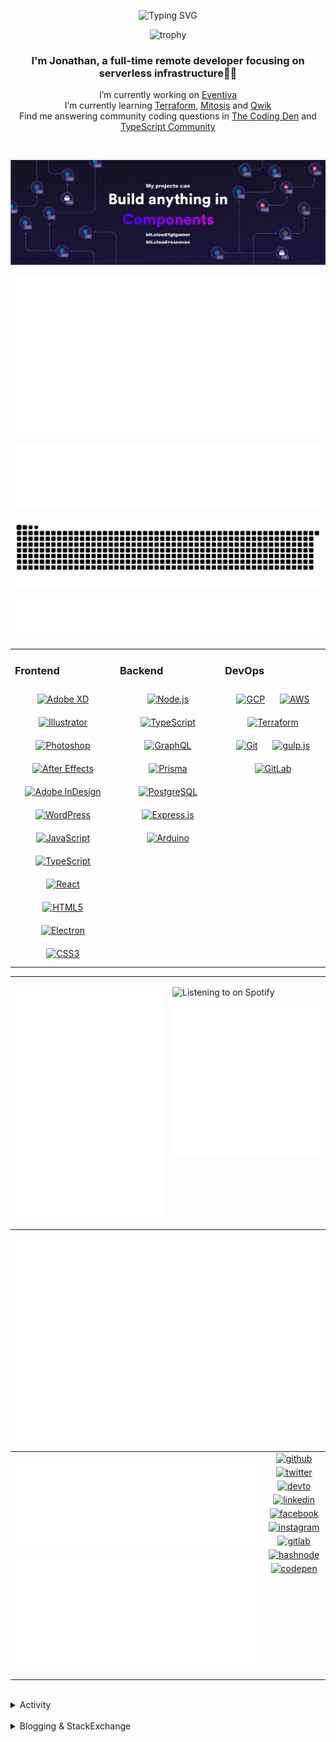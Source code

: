 <div align="center">

![Typing SVG](https://readme-typing-svg.demolab.com?font=Fira+Code&pause=1000&color=1AA9F7¢er=true&vCenter=true&width=275&lines=%3C+%F0%9F%91%8B+Hola%2C+World!+%3E;%3C+%F0%9F%91%8B+Hello%2C+World!+%3E;%3C+%F0%9F%91%8B+Bonjour%2C+World!+%3E;%3C+%F0%9F%91%8B+Welcome%2C+World+%3E)

</div>

<div align="center">

![trophy](https://github-profile-trophy.vercel.app/?username=tgtgamer&no-bg=true&no-frame=true&column=-1&margin-w=15)

</div>  
  
<div align="center">
  
###  I'm Jonathan, a full-time remote developer focusing on serverless infrastructure👨‍💻

I’m currently working on [Eventiva](https://github.com/eventiva/eventiva) </br>
I’m currently learning [Terraform](https://www.terraform.io/), [Mitosis](https://mitosis.builder.io/) and [Qwik](https://qwik.builder.io/) </br>
Find me answering community coding questions in [The Coding Den](https://discord.com/invite/code) and [TypeScript Community](https://discord.gg/typescript)

</div>
<br/>

<div align="center">

[![bit.cloud](./assets/Bit.cloud.png)](https://bit.cloud/tgtgamer)

</div>

<div align="center">

![Metrics](metrics/section-intro.svg)

</div>

<div align="center">

![Metrics](metrics/section-habbits.svg)

<picture>
  <source media="(prefers-color-scheme: dark)" srcset="games/github-snake-dark.svg" />
  <source media="(prefers-color-scheme: light)" srcset="games/github-snake.svg" />
  <img alt="github-snake" src="games/github-snake.svg" />
</picture>

![Metrics](metrics/section-languages.svg)

</div>

<table><tr><td valign="top" width="33%">

### Frontend

<div align="center">  
<a href="https://www.adobe.com/in/products/xd.html" target="_blank"><img style="margin: 10px" src="https://profilinator.rishav.dev/skills-assets/adobexd.png" alt="Adobe XD" height="50" /></a>  
<a href="https://www.adobe.com/in/products/illustrator.html" target="_blank"><img style="margin: 10px" src="https://profilinator.rishav.dev/skills-assets/adobe_illustrator-icon.svg" alt="Illustrator" height="50" /></a>  
<a href="https://www.adobe.com/in/products/photoshop.html" target="_blank"><img style="margin: 10px" src="https://profilinator.rishav.dev/skills-assets/photoshop-plain.svg" alt="Photoshop" height="50" /></a>  
<a href="https://www.adobe.com/in/products/aftereffects.html" target="_blank"><img style="margin: 10px" src="https://profilinator.rishav.dev/skills-assets/aftereffects.png" alt="After Effects" height="50" /></a>  
<a href="https://www.adobe.com/in/products/indesign.html" target="_blank"><img style="margin: 10px" src="https://profilinator.rishav.dev/skills-assets/adobeindesign.svg" alt="Adobe InDesign" height="50" /></a>  
<a href="https://wordpress.com/" target="_blank"><img style="margin: 10px" src="https://profilinator.rishav.dev/skills-assets/wordpress.png" alt="WordPress" height="50" /></a>  
<a href="https://www.javascript.com/" target="_blank"><img style="margin: 10px" src="https://profilinator.rishav.dev/skills-assets/javascript-original.svg" alt="JavaScript" height="50" /></a>  
<a href="https://www.typescriptlang.org/" target="_blank"><img style="margin: 10px" src="https://profilinator.rishav.dev/skills-assets/typescript-original.svg" alt="TypeScript" height="50" /></a>  
<a href="https://reactjs.org/" target="_blank"><img style="margin: 10px" src="https://profilinator.rishav.dev/skills-assets/react-original-wordmark.svg" alt="React" height="50" /></a>  
<a href="https://en.wikipedia.org/wiki/HTML5" target="_blank"><img style="margin: 10px" src="https://profilinator.rishav.dev/skills-assets/html5-original-wordmark.svg" alt="HTML5" height="50" /></a>  
<a href="https://www.electronjs.org/" target="_blank"><img style="margin: 10px" src="https://profilinator.rishav.dev/skills-assets/electron-original.svg" alt="Electron" height="50" /></a>  
<a href="https://www.w3schools.com/css/" target="_blank"><img style="margin: 10px" src="https://profilinator.rishav.dev/skills-assets/css3-original-wordmark.svg" alt="CSS3" height="50" /></a>  
</div>

</td><td valign="top" width="33%">

### Backend

<div align="center">  
<a href="https://nodejs.org/" target="_blank"><img style="margin: 10px" src="https://profilinator.rishav.dev/skills-assets/nodejs-original-wordmark.svg" alt="Node.js" height="50" /></a>  
<a href="https://www.typescriptlang.org/" target="_blank"><img style="margin: 10px" src="https://profilinator.rishav.dev/skills-assets/typescript-original.svg" alt="TypeScript" height="50" /></a>  
<a href="https://graphql.org/" target="_blank"><img style="margin: 10px" src="https://profilinator.rishav.dev/skills-assets/graphql.png" alt="GraphQL" height="50" /></a>  
<a href="https://www.prisma.io/" target="_blank"><img style="margin: 10px" src="https://profilinator.rishav.dev/skills-assets/prisma.png" alt="Prisma" height="50" /></a>  
<a href="https://www.postgresql.org/" target="_blank"><img style="margin: 10px" src="https://profilinator.rishav.dev/skills-assets/postgresql-original-wordmark.svg" alt="PostgreSQL" height="50" /></a>  
<a href="https://expressjs.com/" target="_blank"><img style="margin: 10px" src="https://profilinator.rishav.dev/skills-assets/express-original-wordmark.svg" alt="Express.js" height="50" /></a>  
<a href="https://www.arduino.cc/" target="_blank"><img style="margin: 10px" src="https://profilinator.rishav.dev/skills-assets/arduino.png" alt="Arduino" height="50" /></a>  
</div>

</td><td valign="top" width="33%">

### DevOps

<div align="center">  
<a href="https://cloud.google.com/" target="_blank"><img style="margin: 10px" src="https://profilinator.rishav.dev/skills-assets/google_cloud-icon.svg" alt="GCP" height="50" /></a>  
<a href="https://aws.amazon.com/" target="_blank"><img style="margin: 10px" src="https://profilinator.rishav.dev/skills-assets/amazonwebservices-original-wordmark.svg" alt="AWS" height="50" /></a>  
<a href="https://www.terraform.io/" target="_blank"><img style="margin: 10px" src="https://profilinator.rishav.dev/skills-assets/terraformio-icon.svg" alt="Terraform" height="50" /></a>  
<a href="https://github.com/" target="_blank"><img style="margin: 10px" src="https://profilinator.rishav.dev/skills-assets/git-scm-icon.svg" alt="Git" height="50" /></a>  
<a href="https://gulpjs.com/" target="_blank"><img style="margin: 10px" src="https://profilinator.rishav.dev/skills-assets/gulp-plain.svg" alt="gulp.js" height="50" /></a>  
<a href="https://about.gitlab.com/" target="_blank"><img style="margin: 10px" src="https://profilinator.rishav.dev/skills-assets/gitlab.svg" alt="GitLab" height="50" /></a>  
</div>

</td></tr></table>

<table style="border: none;"><tr style="border: none;"><td valign="top" width="50%" style="border: none;">

![Metrics](metrics/section-sponsors.svg)

</td><td valign="top" width="50%" style="border: none;">

![Listening to on Spotify](https://spotify-github-profile.vercel.app/api/view?uid=21xc6lko2t6sn466piiwtnhuq&cover_image=true&theme=novatorem&bar_color_cover=true)

![Metrics](metrics/section-leetcode.svg)

</td></tr></table>

![Metrics](metrics/section-achievements.svg)


<table style="border: none;"><tr style="border: none;"><td valign="top" width="80%" style="border: none;">

![Metrics](metrics/section-code.svg)

![Metrics](metrics/section-followup.svg)


</td><td valign="top" width="20%" style="border: none;">

<div align="center">

<a href="https://github.com/TGTGamer" target="_blank">
<img src=https://img.shields.io/badge/github-%2324292e.svg?&style=for-the-badge&logo=github&logoColor=white alt=github style="margin-bottom: 5px;" />
</a>

<a href="https://twitter.com/TGTGamer" target="_blank">
<img src=https://img.shields.io/badge/twitter-%2300acee.svg?&style=for-the-badge&logo=twitter&logoColor=white alt=twitter style="margin-bottom: 5px;" />
</a>

<a href="https://dev.to/TGTGamer" target="_blank">
<img src=https://img.shields.io/badge/dev.to-%2308090A.svg?&style=for-the-badge&logo=dev.to&logoColor=white alt=devto style="margin-bottom: 5px;" />
</a>

<a href="https://linkedin.com/in/tgtgamer" target="_blank">
<img src=https://img.shields.io/badge/linkedin-%231E77B5.svg?&style=for-the-badge&logo=linkedin&logoColor=white alt=linkedin style="margin-bottom: 5px;" />
</a>

<a href="https://www.facebook.com/jonathanstevens144" target="_blank">
<img src=https://img.shields.io/badge/facebook-%232E87FB.svg?&style=for-the-badge&logo=facebook&logoColor=white alt=facebook style="margin-bottom: 5px;" />
</a>

<a href="https://instagram.com/tgtgamer" target="_blank">
<img src=https://img.shields.io/badge/instagram-%23000000.svg?&style=for-the-badge&logo=instagram&logoColor=white alt=instagram style="margin-bottom: 5px;" />
</a>

<a href="https://gitlab.com/TGTGamer" target="_blank">
<img src=https://img.shields.io/badge/gitlab-330F63.svg?&style=for-the-badge&logo=gitlab&logoColor=white alt=gitlab style="margin-bottom: 5px;" />
</a>

<a href="https://hashnode.com/@TGTGamer" target="_blank">
<img src=https://img.shields.io/badge/hashnode-%232962FF.svg?&style=for-the-badge&logo=hashnode&logoColor=white alt=hashnode style="margin-bottom: 5px;" />
</a>

<a href="https://codepen.com/TGTGamer" target="_blank">
<img src=https://img.shields.io/badge/codepen-%23131417.svg?&style=for-the-badge&logo=codepen&logoColor=white alt=codepen style="margin-bottom: 5px;" />
</a>  
</div>

</td></tr></table>

<br/>

<details><summary> Activity </summary>
  
<table><tr><td valign="top" width="50%">

<!--START_SECTION:activity-->

1. 🎉 Merged PR [#417](https://github.com/Eventiva/Eventiva/pull/417) in [Eventiva/Eventiva](https://github.com/Eventiva/Eventiva)
2. 💪 Opened PR [#417](https://github.com/Eventiva/Eventiva/pull/417) in [Eventiva/Eventiva](https://github.com/Eventiva/Eventiva)
3. ❌ Closed PR [#416](https://github.com/Eventiva/Eventiva/pull/416) in [Eventiva/Eventiva](https://github.com/Eventiva/Eventiva)
4. ❌ Closed PR [#413](https://github.com/Eventiva/Eventiva/pull/413) in [Eventiva/Eventiva](https://github.com/Eventiva/Eventiva)
5. ❌ Closed PR [#408](https://github.com/Eventiva/Eventiva/pull/408) in [Eventiva/Eventiva](https://github.com/Eventiva/Eventiva)
6. ❌ Closed PR [#412](https://github.com/Eventiva/Eventiva/pull/412) in [Eventiva/Eventiva](https://github.com/Eventiva/Eventiva)
7. ❌ Closed PR [#411](https://github.com/Eventiva/Eventiva/pull/411) in [Eventiva/Eventiva](https://github.com/Eventiva/Eventiva)
8. ❌ Closed PR [#410](https://github.com/Eventiva/Eventiva/pull/410) in [Eventiva/Eventiva](https://github.com/Eventiva/Eventiva)
9. ❌ Closed PR [#409](https://github.com/Eventiva/Eventiva/pull/409) in [Eventiva/Eventiva](https://github.com/Eventiva/Eventiva)
10. ❌ Closed PR [#407](https://github.com/Eventiva/Eventiva/pull/407) in [Eventiva/Eventiva](https://github.com/Eventiva/Eventiva)
11. ❌ Closed PR [#406](https://github.com/Eventiva/Eventiva/pull/406) in [Eventiva/Eventiva](https://github.com/Eventiva/Eventiva)
12. ❌ Closed PR [#402](https://github.com/Eventiva/Eventiva/pull/402) in [Eventiva/Eventiva](https://github.com/Eventiva/Eventiva)
13. ❌ Closed PR [#405](https://github.com/Eventiva/Eventiva/pull/405) in [Eventiva/Eventiva](https://github.com/Eventiva/Eventiva)
14. ❌ Closed PR [#404](https://github.com/Eventiva/Eventiva/pull/404) in [Eventiva/Eventiva](https://github.com/Eventiva/Eventiva)
15. ❌ Closed PR [#403](https://github.com/Eventiva/Eventiva/pull/403) in [Eventiva/Eventiva](https://github.com/Eventiva/Eventiva)
16. ❌ Closed PR [#401](https://github.com/Eventiva/Eventiva/pull/401) in [Eventiva/Eventiva](https://github.com/Eventiva/Eventiva)
17. ❌ Closed PR [#400](https://github.com/Eventiva/Eventiva/pull/400) in [Eventiva/Eventiva](https://github.com/Eventiva/Eventiva)
18. ❌ Closed PR [#399](https://github.com/Eventiva/Eventiva/pull/399) in [Eventiva/Eventiva](https://github.com/Eventiva/Eventiva)
19. ❌ Closed PR [#398](https://github.com/Eventiva/Eventiva/pull/398) in [Eventiva/Eventiva](https://github.com/Eventiva/Eventiva)
20. ❌ Closed PR [#397](https://github.com/Eventiva/Eventiva/pull/397) in [Eventiva/Eventiva](https://github.com/Eventiva/Eventiva)
21. ❌ Closed PR [#396](https://github.com/Eventiva/Eventiva/pull/396) in [Eventiva/Eventiva](https://github.com/Eventiva/Eventiva)
22. ❌ Closed PR [#395](https://github.com/Eventiva/Eventiva/pull/395) in [Eventiva/Eventiva](https://github.com/Eventiva/Eventiva)
23. ❌ Closed PR [#394](https://github.com/Eventiva/Eventiva/pull/394) in [Eventiva/Eventiva](https://github.com/Eventiva/Eventiva)
24. ❌ Closed PR [#393](https://github.com/Eventiva/Eventiva/pull/393) in [Eventiva/Eventiva](https://github.com/Eventiva/Eventiva)
25. ❌ Closed PR [#392](https://github.com/Eventiva/Eventiva/pull/392) in [Eventiva/Eventiva](https://github.com/Eventiva/Eventiva)
26. ❌ Closed PR [#391](https://github.com/Eventiva/Eventiva/pull/391) in [Eventiva/Eventiva](https://github.com/Eventiva/Eventiva)
27. ❌ Closed PR [#390](https://github.com/Eventiva/Eventiva/pull/390) in [Eventiva/Eventiva](https://github.com/Eventiva/Eventiva)
28. 🎉 Merged PR [#414](https://github.com/Eventiva/Eventiva/pull/414) in [Eventiva/Eventiva](https://github.com/Eventiva/Eventiva)
29. 🎉 Merged PR [#415](https://github.com/Eventiva/Eventiva/pull/415) in [Eventiva/Eventiva](https://github.com/Eventiva/Eventiva)
30. 💪 Opened PR [#415](https://github.com/Eventiva/Eventiva/pull/415) in [Eventiva/Eventiva](https://github.com/Eventiva/Eventiva)
31. 💪 Opened PR [#414](https://github.com/Eventiva/Eventiva/pull/414) in [Eventiva/Eventiva](https://github.com/Eventiva/Eventiva)
32. 💪 Opened PR [#413](https://github.com/Eventiva/Eventiva/pull/413) in [Eventiva/Eventiva](https://github.com/Eventiva/Eventiva)
33. 💪 Opened PR [#412](https://github.com/Eventiva/Eventiva/pull/412) in [Eventiva/Eventiva](https://github.com/Eventiva/Eventiva)
34. 💪 Opened PR [#411](https://github.com/Eventiva/Eventiva/pull/411) in [Eventiva/Eventiva](https://github.com/Eventiva/Eventiva)
<!--END_SECTION:activity-->

</td></tr></table></details>

<br/>

<details>
 <summary> Blogging & StackExchange </summary>
  
<!-- BLOG-POST-LIST:START -->
- [PDF-Lib - React Native - Embed Images - image.scaleToFit Error Thrown](https://stackoverflow.com/questions/75745732/pdf-lib-react-native-embed-images-image-scaletofit-error-thrown)
- [Tensorflow React - Error: modelWeightsID must be a number or number array when import](https://stackoverflow.com/questions/74309939/tensorflow-react-error-modelweightsid-must-be-a-number-or-number-array-when-i)
- [Answer by Jonathan Stevens for Fetch status on audio stream - HTTP Response](https://stackoverflow.com/questions/67752301/fetch-status-on-audio-stream-http-response/67757137#67757137)
- [Fetch status on audio stream - HTTP Response](https://stackoverflow.com/questions/67752301/fetch-status-on-audio-stream-http-response)
- [Github Actions detect author_association](https://stackoverflow.com/questions/63188674/github-actions-detect-author-association)
- [Answer by Jonathan Stevens for React styling - Overflow issues - Expo &amp; Electron single workflow](https://stackoverflow.com/questions/59939824/react-styling-overflow-issues-expo-electron-single-workflow/59941715#59941715)
- [React styling - Overflow issues - Expo &amp; Electron single workflow](https://stackoverflow.com/questions/59939824/react-styling-overflow-issues-expo-electron-single-workflow)
- [React WebkitAppRegion Warnings](https://stackoverflow.com/questions/59870837/react-webkitappregion-warnings)
- [Dialogflow &amp; Express -- Fulfilment](https://stackoverflow.com/questions/57964582/dialogflow-express-fulfilment)
- [Answer by Jonathan Stevens for SVG Changing specific colour - CSS &amp; JS](https://stackoverflow.com/questions/51461082/svg-changing-specific-colour-css-js/51467484#51467484)
- [SVG Changing specific colour - CSS &amp; JS](https://stackoverflow.com/questions/51461082/svg-changing-specific-colour-css-js)
- [Complex Wireframe to solid for use in Autodesk 2018](https://stackoverflow.com/questions/47948929/complex-wireframe-to-solid-for-use-in-autodesk-2018)
- [Cookie based Redirection using Javascript](https://stackoverflow.com/questions/47686107/cookie-based-redirection-using-javascript)
- [How to make the bot know if its messaged someone before? C# based SteamBot](https://stackoverflow.com/questions/44035406/how-to-make-the-bot-know-if-its-messaged-someone-before-c-sharp-based-steambot)
- [How to convert fs:path to variable](https://stackoverflow.com/questions/43879791/how-to-convert-fspath-to-variable)
<!-- BLOG-POST-LIST:END -->
  
</details>
<br />
